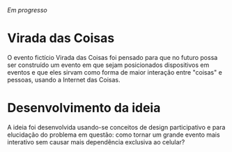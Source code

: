 *Em progresso*

# Virada das Coisas
O evento fictício Virada das Coisas foi pensado para que no futuro possa ser construído um evento em que sejam posicionados dispositivos em eventos e que eles sirvam como forma de maior interação entre "coisas" e pessoas, usando a Internet das Coisas.

# Desenvolvimento da ideia
A ideia foi desenvolvida usando-se conceitos de design participativo e para elucidação do problema em questão: como tornar um grande evento mais interativo sem causar mais dependência exclusiva ao celular?
